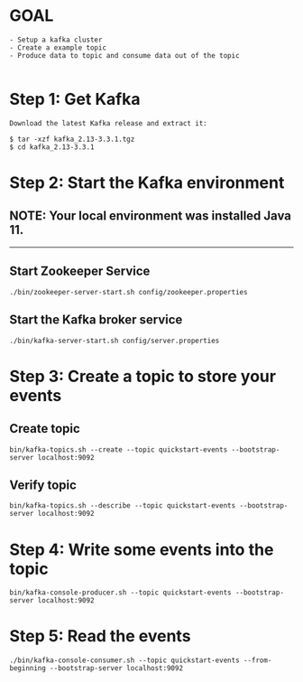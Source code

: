 # GOAL

```
- Setup a kafka cluster
- Create a example topic
- Produce data to topic and consume data out of the topic


```

# Step 1: Get Kafka

```
Download the latest Kafka release and extract it:

$ tar -xzf kafka_2.13-3.3.1.tgz
$ cd kafka_2.13-3.3.1
```

# Step 2: Start the Kafka environment
## NOTE: Your local environment was installed Java 11.
-------
## Start Zookeeper Service

```
./bin/zookeeper-server-start.sh config/zookeeper.properties

```

## Start the Kafka broker service

```
./bin/kafka-server-start.sh config/server.properties
```

# Step 3: Create a topic to store your events

## Create topic
```
bin/kafka-topics.sh --create --topic quickstart-events --bootstrap-server localhost:9092
```

## Verify topic

```
bin/kafka-topics.sh --describe --topic quickstart-events --bootstrap-server localhost:9092

```

# Step 4: Write some events into the topic

```
bin/kafka-console-producer.sh --topic quickstart-events --bootstrap-server localhost:9092

```

# Step 5: Read the events

```
./bin/kafka-console-consumer.sh --topic quickstart-events --from-beginning --bootstrap-server localhost:9092

```
